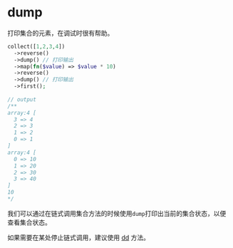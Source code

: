 # dump

打印集合的元素，在调试时很有帮助。

```php
collect([1,2,3,4])
  ->reverse()
  ->dump() // 打印输出
  ->map(fn($value) => $value * 10)
  ->reverse()
  ->dump() // 打印输出
  ->first();
  
// output
/**
array:4 [
  3 => 4
  2 => 3
  1 => 2
  0 => 1
]
array:4 [
  0 => 10
  1 => 20
  2 => 30
  3 => 40
]
10
*/
```

我们可以通过在链式调用集合方法的时候使用`dump`打印出当前的集合状态，以便查看集合状态。

如果需要在某处停止链式调用，建议使用 [dd](./dd.md) 方法。
